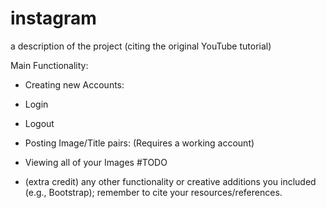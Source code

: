 # instagram

a description of the project (citing the original YouTube tutorial)

Main Functionality:
* Creating new Accounts:

* Login

* Logout

* Posting Image/Title pairs: (Requires a working account)

* Viewing all of your Images #TODO

* (extra credit) any other functionality or creative additions you included (e.g., Bootstrap); remember to cite your resources/references.
